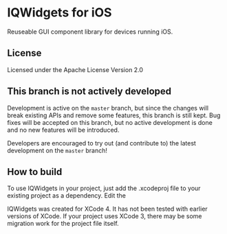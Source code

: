 IQWidgets for iOS
=================

Reuseable GUI component library for devices running iOS.

License
-------

Licensed under the Apache License Version 2.0


This branch is not actively developed
-------------------------------------

Development is active on the `master` branch, but since the changes will break existing APIs and remove some features, this branch is still kept. Bug fixes will be accepted on this branch, but no active development is done and no new features will be introduced.

Developers are encouraged to try out (and contribute to) the latest development on the `master` branch!


How to build
------------

To use IQWidgets in your project, just add the .xcodeproj file to your existing project as a dependency. Edit the 

IQWidgets was created for XCode 4. It has not been tested with earlier versions of XCode. If your project uses XCode 3, there may be some migration work for the project file itself.

